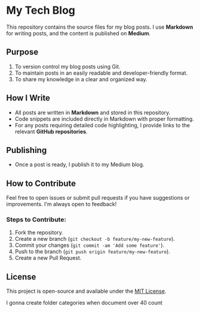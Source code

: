# My Tech Blog

This repository contains the source files for my blog posts. I use **Markdown** for writing posts, and the content is published on **Medium**.

## Purpose

1. To version control my blog posts using Git.
2. To maintain posts in an easily readable and developer-friendly format.
3. To share my knowledge in a clear and organized way.

## How I Write

- All posts are written in **Markdown** and stored in this repository.
- Code snippets are included directly in Markdown with proper formatting.
- For any posts requiring detailed code highlighting, I provide links to the relevant **GitHub repositories**.

## Publishing

- Once a post is ready, I publish it to my Medium blog.

## How to Contribute

Feel free to open issues or submit pull requests if you have suggestions or improvements. I'm always open to feedback!

### Steps to Contribute:

1. Fork the repository.
2. Create a new branch (`git checkout -b feature/my-new-feature`).
3. Commit your changes (`git commit -am 'Add some feature'`).
4. Push to the branch (`git push origin feature/my-new-feature`).
5. Create a new Pull Request.

## License

This project is open-source and available under the [MIT License](LICENSE).

I gonna create folder categories when document over 40 count
